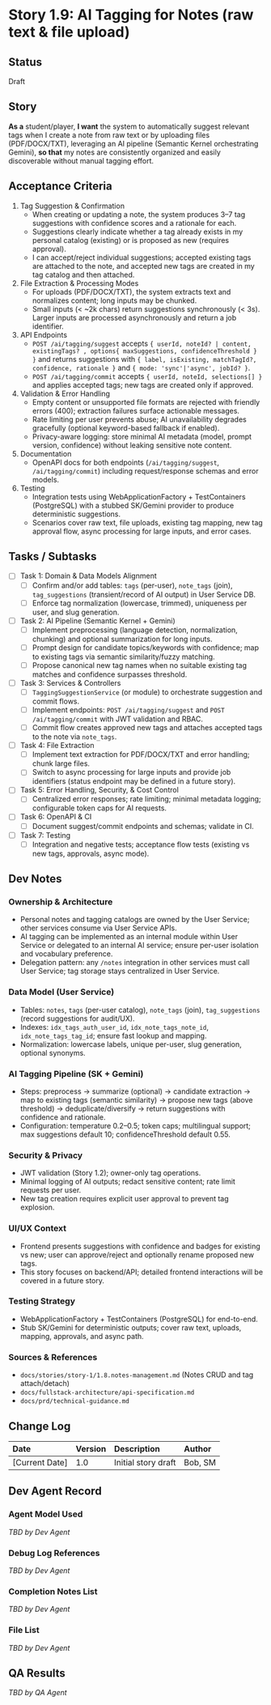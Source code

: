 # **Story 1.9: AI Tagging for Notes (raw text & file upload)**

## Status

Draft

## Story

**As a** student/player,
**I want** the system to automatically suggest relevant tags when I create a note from raw text or by uploading files (PDF/DOCX/TXT), leveraging an AI pipeline (Semantic Kernel orchestrating Gemini),
**so that** my notes are consistently organized and easily discoverable without manual tagging effort.

## Acceptance Criteria

1. Tag Suggestion & Confirmation
   - When creating or updating a note, the system produces 3–7 tag suggestions with confidence scores and a rationale for each.
   - Suggestions clearly indicate whether a tag already exists in my personal catalog (existing) or is proposed as new (requires approval).
   - I can accept/reject individual suggestions; accepted existing tags are attached to the note, and accepted new tags are created in my tag catalog and then attached.
2. File Extraction & Processing Modes
   - For uploads (PDF/DOCX/TXT), the system extracts text and normalizes content; long inputs may be chunked.
   - Small inputs (< ~2k chars) return suggestions synchronously (< 3s). Larger inputs are processed asynchronously and return a job identifier.
3. API Endpoints
   - `POST /ai/tagging/suggest` accepts `{ userId, noteId? | content, existingTags? , options{ maxSuggestions, confidenceThreshold } }` and returns suggestions with `{ label, isExisting, matchTagId?, confidence, rationale }` and `{ mode: 'sync'|'async', jobId? }`.
   - `POST /ai/tagging/commit` accepts `{ userId, noteId, selections[] }` and applies accepted tags; new tags are created only if approved.
4. Validation & Error Handling
   - Empty content or unsupported file formats are rejected with friendly errors (400); extraction failures surface actionable messages.
   - Rate limiting per user prevents abuse; AI unavailability degrades gracefully (optional keyword-based fallback if enabled).
   - Privacy-aware logging: store minimal AI metadata (model, prompt version, confidence) without leaking sensitive note content.
5. Documentation
   - OpenAPI docs for both endpoints (`/ai/tagging/suggest`, `/ai/tagging/commit`) including request/response schemas and error models.
6. Testing
   - Integration tests using WebApplicationFactory + TestContainers (PostgreSQL) with a stubbed SK/Gemini provider to produce deterministic suggestions.
   - Scenarios cover raw text, file uploads, existing tag mapping, new tag approval flow, async processing for large inputs, and error cases.

## Tasks / Subtasks

- [ ] Task 1: Domain & Data Models Alignment
  - [ ] Confirm and/or add tables: `tags` (per-user), `note_tags` (join), `tag_suggestions` (transient/record of AI output) in User Service DB.
  - [ ] Enforce tag normalization (lowercase, trimmed), uniqueness per user, and slug generation.
- [ ] Task 2: AI Pipeline (Semantic Kernel + Gemini)
  - [ ] Implement preprocessing (language detection, normalization, chunking) and optional summarization for long inputs.
  - [ ] Prompt design for candidate topics/keywords with confidence; map to existing tags via semantic similarity/fuzzy matching.
  - [ ] Propose canonical new tag names when no suitable existing tag matches and confidence surpasses threshold.
- [ ] Task 3: Services & Controllers
  - [ ] `TaggingSuggestionService` (or module) to orchestrate suggestion and commit flows.
  - [ ] Implement endpoints: `POST /ai/tagging/suggest` and `POST /ai/tagging/commit` with JWT validation and RBAC.
  - [ ] Commit flow creates approved new tags and attaches accepted tags to the note via `note_tags`.
- [ ] Task 4: File Extraction
  - [ ] Implement text extraction for PDF/DOCX/TXT and error handling; chunk large files.
  - [ ] Switch to async processing for large inputs and provide job identifiers (status endpoint may be defined in a future story).
- [ ] Task 5: Error Handling, Security, & Cost Control
  - [ ] Centralized error responses; rate limiting; minimal metadata logging; configurable token caps for AI requests.
- [ ] Task 6: OpenAPI & CI
  - [ ] Document suggest/commit endpoints and schemas; validate in CI.
- [ ] Task 7: Testing
  - [ ] Integration and negative tests; acceptance flow tests (existing vs new tags, approvals, async mode).

## Dev Notes

### Ownership & Architecture
- Personal notes and tagging catalogs are owned by the User Service; other services consume via User Service APIs.
- AI tagging can be implemented as an internal module within User Service or delegated to an internal AI service; ensure per-user isolation and vocabulary preference.
- Delegation pattern: any `/notes` integration in other services must call User Service; tag storage stays centralized in User Service.

### Data Model (User Service)
- Tables: `notes`, `tags` (per-user catalog), `note_tags` (join), `tag_suggestions` (record suggestions for audit/UX).
- Indexes: `idx_tags_auth_user_id`, `idx_note_tags_note_id`, `idx_note_tags_tag_id`; ensure fast lookup and mapping.
- Normalization: lowercase labels, unique per-user, slug generation, optional synonyms.

### AI Tagging Pipeline (SK + Gemini)
- Steps: preprocess → summarize (optional) → candidate extraction → map to existing tags (semantic similarity) → propose new tags (above threshold) → deduplicate/diversify → return suggestions with confidence and rationale.
- Configuration: temperature 0.2–0.5; token caps; multilingual support; max suggestions default 10; confidenceThreshold default 0.55.

### Security & Privacy
- JWT validation (Story 1.2); owner-only tag operations.
- Minimal logging of AI outputs; redact sensitive content; rate limit requests per user.
- New tag creation requires explicit user approval to prevent tag explosion.

### UI/UX Context
- Frontend presents suggestions with confidence and badges for existing vs new; user can approve/reject and optionally rename proposed new tags.
- This story focuses on backend/API; detailed frontend interactions will be covered in a future story.

### Testing Strategy
- WebApplicationFactory + TestContainers (PostgreSQL) for end-to-end.
- Stub SK/Gemini for deterministic outputs; cover raw text, uploads, mapping, approvals, and async path.

### Sources & References
- `docs/stories/story-1/1.8.notes-management.md` (Notes CRUD and tag attach/detach)
- `docs/fullstack-architecture/api-specification.md`
- `docs/prd/technical-guidance.md`

## Change Log

| Date | Version | Description | Author |
| :--- | :--- | :--- | :--- |
| [Current Date] | 1.0 | Initial story draft | Bob, SM |

## Dev Agent Record

### Agent Model Used
_TBD by Dev Agent_

### Debug Log References
_TBD by Dev Agent_

### Completion Notes List
_TBD by Dev Agent_

### File List
_TBD by Dev Agent_

## QA Results
_TBD by QA Agent_